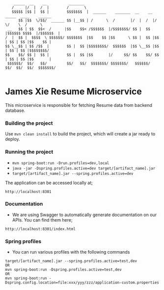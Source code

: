 ```
    _____  __    __          _______
   /     |/  |  /  |        /       \
   $$$$$ |$$ |  $$ |        $$$$$$$  |  ______    _______  __    __  _____  ____    ______
      $$ |$$  \/$$/  ______ $$ |__$$ | /      \  /       |/  |  /  |/     \/    \  /      \
 __   $$ | $$  $$<  /      |$$    $$< /$$$$$$  |/$$$$$$$/ $$ |  $$ |$$$$$$ $$$$  |/$$$$$$  |
/  |  $$ |  $$$$  \ $$$$$$/ $$$$$$$  |$$    $$ |$$      \ $$ |  $$ |$$ | $$ | $$ |$$    $$ |
$$ \__$$ | $$ /$$  |        $$ |  $$ |$$$$$$$$/  $$$$$$  |$$ \__$$ |$$ | $$ | $$ |$$$$$$$$/
$$    $$/ $$ |  $$ |        $$ |  $$ |$$       |/     $$/ $$    $$/ $$ | $$ | $$ |$$       |
 $$$$$$/  $$/   $$/         $$/   $$/  $$$$$$$/ $$$$$$$/   $$$$$$/  $$/  $$/  $$/  $$$$$$$/


```

# James Xie Resume Microservice

This microservice is responsible for fetching Resume data from backend database.

### Building the project

Use ```mvn clean install``` to build the project, which will create a jar ready to deploy.

### Running the project

- ```mvn spring-boot:run -Drun.profiles=dev,local```
- ```java -jar -Dspring.profiles.active=dev target/[artifact_name].jar```
- ```target/[artifact_name].jar --spring.profiles.active=dev```

The application can be accessed locally at;
```
http://localhost:8301
```

### Documentation

- We are using Swagger to automatically generate documentation on our APIs. You can find them here;
```
http://localhost:8301/index.html
```

### Spring profiles

- You can run various profiles with the following commands
```
target/[artifact_name].jar --spring.profiles.active=test,dev
OR
mvn spring-boot:run -Dspring.profiles.active=test,dev
OR
mvn spring-boot:run -Dspring.config.location=file:xxx/yyy/zzz/application-custom.properties
```